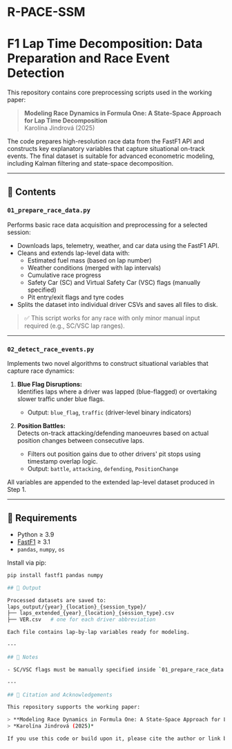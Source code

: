 # R-PACE-SSM
# F1 Lap Time Decomposition: Data Preparation and Race Event Detection

This repository contains core preprocessing scripts used in the working paper:

> **Modeling Race Dynamics in Formula One: A State-Space Approach for Lap Time Decomposition**  
> Karolína Jindrová (2025)

The code prepares high-resolution race data from the FastF1 API and constructs key explanatory variables that capture situational on-track events. The final dataset is suitable for advanced econometric modeling, including Kalman filtering and state-space decomposition.

---

## 📁 Contents

### `01_prepare_race_data.py`

Performs basic race data acquisition and preprocessing for a selected session:
- Downloads laps, telemetry, weather, and car data using the FastF1 API.
- Cleans and extends lap-level data with:
  - Estimated fuel mass (based on lap number)
  - Weather conditions (merged with lap intervals)
  - Cumulative race progress
  - Safety Car (SC) and Virtual Safety Car (VSC) flags (manually specified)
  - Pit entry/exit flags and tyre codes
- Splits the dataset into individual driver CSVs and saves all files to disk.

> ✅ This script works for any race with only minor manual input required (e.g., SC/VSC lap ranges).

---

### `02_detect_race_events.py`

Implements two novel algorithms to construct situational variables that capture race dynamics:
1. **Blue Flag Disruptions:**  
   Identifies laps where a driver was lapped (blue-flagged) or overtaking slower traffic under blue flags.
   - Output: `blue_flag`, `traffic` (driver-level binary indicators)

2. **Position Battles:**  
   Detects on-track attacking/defending manoeuvres based on actual position changes between consecutive laps.
   - Filters out position gains due to other drivers' pit stops using timestamp overlap logic.
   - Output: `battle`, `attacking`, `defending`, `PositionChange`

All variables are appended to the extended lap-level dataset produced in Step 1.

---

## 🔧 Requirements

- Python ≥ 3.9
- [FastF1](https://theoehrly.github.io/Fast-F1/) ≥ 3.1
- `pandas`, `numpy`, `os`

Install via pip:
```bash
pip install fastf1 pandas numpy

## 📂 Output

Processed datasets are saved to:
laps_output/{year}_{location}_{session_type}/
├── laps_extended_{year}_{location}_{session_type}.csv
├── VER.csv   # one for each driver abbreviation

Each file contains lap-by-lap variables ready for modeling.

---

## 📌 Notes

- SC/VSC flags must be manually specified inside `01_prepare_race_data.py` if applicable.

---

## 🧠 Citation and Acknowledgements

This repository supports the working paper:

> **Modeling Race Dynamics in Formula One: A State-Space Approach for Lap Time Decomposition**  
> *Karolína Jindrová (2025)*

If you use this code or build upon it, please cite the author or link back to this repository.
